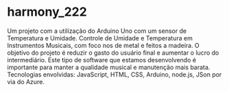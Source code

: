 # harmony_222
Um projeto com a utilização do Arduino Uno com um sensor de Temperatura e Umidade.
Controle de Umidade e Temperatura em Instrumentos Musicais, com foco nos de metal e feitos a madeira.
O objetivo do projeto é reduzir o gasto do usuário final e aumentar o lucro do intermediário.
Este tipo de software que estamos desenvolvendo é importante para manter a qualidade musical e manutenção mais barata.
Tecnologias envolvidas: JavaScript, HTML, CSS, Arduino, node.js, JSon por via do Azure.
